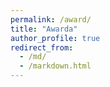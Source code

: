 ```yaml
---
permalink: /award/
title: "Awarda"
author_profile: true
redirect_from: 
  - /md/
  - /markdown.html
---
```

